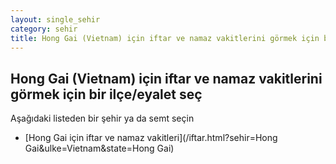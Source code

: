 ```yaml
---
layout: single_sehir
category: sehir
title: Hong Gai (Vietnam) için iftar ve namaz vakitlerini görmek için bir ilçe/eyalet seç
---
```



## Hong Gai (Vietnam) için iftar ve namaz vakitlerini görmek için bir ilçe/eyalet seç

Aşağıdaki listeden bir şehir ya da semt seçin


* [Hong Gai için iftar ve namaz vakitleri](/iftar.html?sehir=Hong Gai&ulke=Vietnam&state=Hong Gai)
